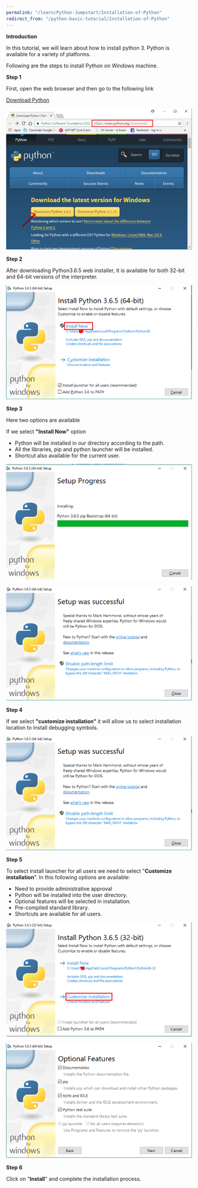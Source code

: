 ```yaml
---
permalink: "/learn/Python-Jumpstart/Installation-of-Python"
redirect_from: "/python-basic-tutorial/Installation-of-Python"
---
```


**Introduction**

In this tutorial, we will learn about how to install python 3. Python is available for a variety of platforms.

Following are the steps to install Python on Windows machine.

**Step 1**

First, open the web browser and then go to the following link

[Download Python](https://www.python.org/downloads/ "Python Download")

![](https://raw.githubusercontent.com/sourabhsomani/PythonBabu/master/Shaili/InstallationPython/image1.PNG)

**Step 2**

After downloading Python3.6.5 web installer, It is available for both 32-bit and 64-bit versions of the interpreter.

![](https://raw.githubusercontent.com/sourabhsomani/PythonBabu/master/Shaili/InstallationPython/image2.PNG)

**Step 3**

Here two options are available

If we select  **"Install Now"**  option

-   Python will be installed in our directory according to the path.
-   All the libraries, pip and python launcher will be installed.
-   Shortcut also available for the current user.

![](https://raw.githubusercontent.com/sourabhsomani/PythonBabu/master/Shaili/InstallationPython/image3.PNG)

![](https://raw.githubusercontent.com/sourabhsomani/PythonBabu/master/Shaili/InstallationPython/image4.PNG)

**Step 4**

If we select  **"customize installation"**  it will allow us to select installation location to install debugging symbols.

![](https://raw.githubusercontent.com/sourabhsomani/PythonBabu/master/Shaili/InstallationPython/image4.PNG)

**Step 5**

To select install launcher for all users we need to select "**Customize installation**". In this following options are available:

-   Need to provide administrative approval
-   Python will be installed into the user directory.
-   Optional features will be selected in installation.
-   Pre-compiled standard library.
-   Shortcuts are available for all users.

![](https://raw.githubusercontent.com/sourabhsomani/PythonBabu/master/Shaili/InstallationPython/image5.PNG)

![](https://raw.githubusercontent.com/sourabhsomani/PythonBabu/master/Shaili/InstallationPython/image6.PNG)

**Step 6**

Click on "**Install**" and complete the installation process.